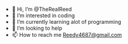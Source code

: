 - 👋 Hi, I’m @TheRealReed
- 👀 I’m interested in coding
- 🌱 I’m currently learning alot of programming
- 💞️ I’m looking to help
- 📫 How to reach me Reedy4687@gmail.com

<!---
TheRealReed/TheRealReed is a ✨ special ✨ repository because its `README.md` (this file) appears on your GitHub profile.
You can click the Preview link to take a look at your changes.
--->
